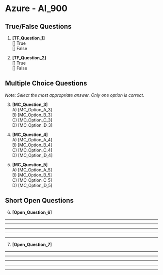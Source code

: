 # **Azure - AI_900**

## True/False Questions

1. **[TF_Question_1]**  
  [] True  
  [] False  

2. **[TF_Question_2]**  
  [] True  
  [] False  

## Multiple Choice Questions

*Note: Select the most appropriate answer. Only one option is correct.*

3. **[MC_Question_3]**  
  A) [MC_Option_A_3]  
  B) [MC_Option_B_3]  
  C) [MC_Option_C_3]  
  D) [MC_Option_D_3]  

4. **[MC_Question_4]**  
  A) [MC_Option_A_4]  
  B) [MC_Option_B_4]  
  C) [MC_Option_C_4]  
  D) [MC_Option_D_4]  

5. **[MC_Question_5]**  
  A) [MC_Option_A_5]  
  B) [MC_Option_B_5]  
  C) [MC_Option_C_5]  
  D) [MC_Option_D_5]  

## Short Open Questions

6. **[Open_Question_6]**  

  ________________________________________________________  

  ________________________________________________________  

  ________________________________________________________  

  ________________________________________________________  

  ________________________________________________________  

7. **[Open_Question_7]**  

  ________________________________________________________  

  ________________________________________________________  

  ________________________________________________________  

  ________________________________________________________  

  ________________________________________________________